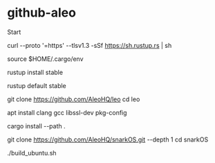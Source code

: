# github-aleo

Start

curl --proto '=https' --tlsv1.3 -sSf https://sh.rustup.rs | sh

source $HOME/.cargo/env

rustup install stable

rustup default stable

git clone https://github.com/AleoHQ/leo
cd leo

apt install clang gcc libssl-dev pkg-config

cargo install --path .

git clone https://github.com/AleoHQ/snarkOS.git --depth 1
cd snarkOS

./build_ubuntu.sh

